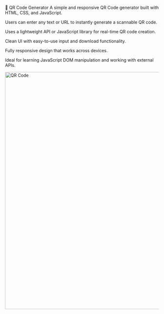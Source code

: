 🔳 QR Code Generator
A simple and responsive QR Code generator built with HTML, CSS, and JavaScript.

Users can enter any text or URL to instantly generate a scannable QR code.

Uses a lightweight API or JavaScript library for real-time QR code creation.

Clean UI with easy-to-use input and download functionality.

Fully responsive design that works across devices.

Ideal for learning JavaScript DOM manipulation and working with external APIs.

<img width="1033" height="777" alt="QR Code" src="https://github.com/user-attachments/assets/77523356-ac12-434f-84c7-08d2a55739fd" />
